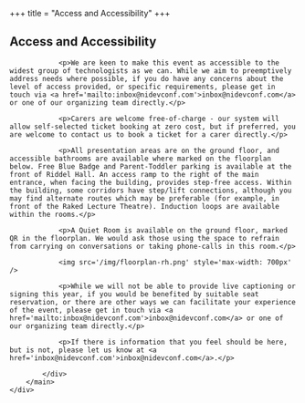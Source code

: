 +++
title = "Access and Accessibility"
+++

<section class="row">
    <div class="main-container">
        <a id="top"></a>
        <main class="container generic">
            <div class="col-md-12 main">
                <h1>Access and Accessibility</h1>

                <p>We are keen to make this event as accessible to the widest group of technologists as we can. While we aim to preemptively address needs where possible, if you do have any concerns about the level of access provided, or specific requirements, please get in touch via <a href='mailto:inbox@nidevconf.com'>inbox@nidevconf.com</a> or one of our organizing team directly.</p>

                <p>Carers are welcome free-of-charge - our system will allow self-selected ticket booking at zero cost, but if preferred, you are welcome to contact us to book a ticket for a carer directly.</p>

                <p>All presentation areas are on the ground floor, and accessible bathrooms are available where marked on the floorplan below. Free Blue Badge and Parent-Toddler parking is available at the front of Riddel Hall. An access ramp to the right of the main entrance, when facing the building, provides step-free access. Within the building, some corridors have step/lift connections, although you may find alternate routes which may be preferable (for example, in front of the Raked Lecture Theatre). Induction loops are available within the rooms.</p>

                <p>A Quiet Room is available on the ground floor, marked QR in the floorplan. We would ask those using the space to refrain from carrying on conversations or taking phone-calls in this room.</p>

                <img src='/img/floorplan-rh.png' style='max-width: 700px' />

                <p>While we will not be able to provide live captioning or signing this year, if you would be benefited by suitable seat reservation, or there are other ways we can facilitate your experience of the event, please get in touch via <a href='mailto:inbox@nidevconf.com'>inbox@nidevconf.com</a> or one of our organizing team directly.</p>

                <p>If there is information that you feel should be here, but is not, please let us know at <a href='inbox@nidevconf.com'>inbox@nidevconf.com</a>.</p>

            </div>
        </main>
    </div>
</section>
